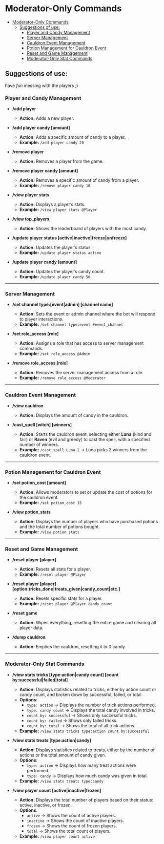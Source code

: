 # Moderator-Only Commands

<!-- TOC -->

- [Moderator-Only Commands](#moderator-only-commands)
    - [Suggestions of use:](#suggestions-of-use)
        - [Player and Candy Management](#player-and-candy-management)
        - [Server Management](#server-management)
        - [Cauldron Event Management](#cauldron-event-management)
        - [Potion Management for Cauldron Event](#potion-management-for-cauldron-event)
        - [Reset and Game Management](#reset-and-game-management)
        - [Moderator-Only Stat Commands](#moderator-only-stat-commands)

<!-- /TOC -->

## Suggestions of use:

have _fun_ messing with the players ;) 

### Player and Candy Management
- **/add player**
  - **Action:** Adds a new player.

- **/add player candy [amount]**
  - **Action:** Adds a specific amount of candy to a player.
  - **Example:** `/add player candy 20`

- **/remove player**
  - **Action:** Removes a player from the game.

- **/remove player candy [amount]**
  - **Action:** Removes a specific amount of candy from a player.
  - **Example:** `/remove player candy 10`

- **/view player stats**
  - **Action:** Displays a player’s stats.
  - **Example:** `/view player stats @Player`

- **/view top_players**
  - **Action:** Shows the leaderboard of players with the most candy.

- **/update player status [active|inactive|freeze|unfreeze]**
  - **Action:** Updates the player’s status.
  - **Example:** `/update player status active`

- **/update player candy [amount]**
  - **Action:** Updates the player’s candy count.
  - **Example:** `/update player candy 50`

---

### Server Management

- **/set channel type:[event|admin] [channel name]**
  - **Action:** Sets the event or admin channel where the bot will respond to player interactions.
  - **Example:** `/set channel type:event #event_channel`

- **/set role_access [role]**
  - **Action:** Assigns a role that has access to server management commands.
  - **Example:** `/set role_access @Admin`

- **/remove role_access [role]**
  - **Action:** Removes the server management access from a role.
  - **Example:** `/remove role_access @Moderator`

---

### Cauldron Event Management

- **/view cauldron**
  - **Action:** Displays the amount of candy in the cauldron.

- **/cast_spell [witch] [winners]**
  - **Action:** Starts the cauldron event, selecting either **Luna** (kind and fair) or **Raven** (evil and greedy) to cast the spell, with a specified number of winners.
  - **Example:** `/cast_spell Luna 2` → Luna picks 2 winners from the cauldron event.
---

### Potion Management for Cauldron Event

- **/set potion_cost [amount]**
  - **Action:** Allows moderators to set or update the cost of potions for the cauldron event.
  - **Example:** `/set potion_cost 15`

- **/view potion_stats**
  - **Action:** Displays the number of players who have purchased potions and the total number of potions bought.
  - **Example:** `/view potion_stats`

---

### Reset and Game Management

- **/reset player [player]**
  - **Action:** Resets all stats for a player.
  - **Example:** `/reset player @Player`

- **/reset player [player] [option:tricks_done|treats_given|candy_count|etc.]**
  - **Action:** Resets specific stats for a player.
  - **Example:** `/reset player @Player candy_count`

- **/reset game**
  - **Action:** Wipes everything, resetting the entire game and clearing all player data.

- **/dump cauldron**
  - **Action:** Empties the cauldron, resetting it to 0 candy.

---

### Moderator-Only Stat Commands

- **/view stats tricks [type:action|candy count] [count by:successful|failed|total]**
  - **Action:** Displays statistics related to tricks, either by action count or candy count, and broken down by successful, failed, or total.
  - **Options:**
    - `type: action` → Displays the number of trick actions performed.
    - `type: candy count` → Displays the total candy involved in tricks.
    - `count by: successful` → Shows only successful tricks.
    - `count by: failed` → Shows only failed tricks.
    - `count by: total` → Shows the total of all trick actions.
  - **Example:** `/view stats tricks type:action count by:successful`

- **/view stats treats [type:action|candy]**
  - **Action:** Displays statistics related to treats, either by the number of actions or the total amount of candy given.
  - **Options:**
    - `type: action` → Displays how many treat actions were performed.
    - `type: candy` → Displays how much candy was given in total.
  - **Example:** `/view stats treats type:candy`

- **/view player count [active|inactive|frozen]**
  - **Action:** Displays the total number of players based on their status: active, inactive, or frozen.
  - **Options:**
    - `active` → Shows the count of active players.
    - `inactive` → Shows the count of inactive players.
    - `frozen` → Shows the count of frozen players.
    - `total` → Shows the total count of players.
  - **Example:** `/view player count active`

